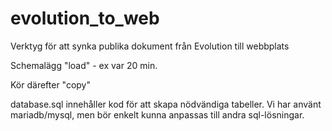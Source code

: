 # evolution_to_web
Verktyg för att synka publika dokument från Evolution till webbplats

Schemalägg "load" - ex var 20 min. 

Kör därefter "copy"

database.sql innehåller kod för att skapa nödvändiga tabeller. Vi har använt mariadb/mysql, men bör enkelt kunna anpassas till andra sql-lösningar.
